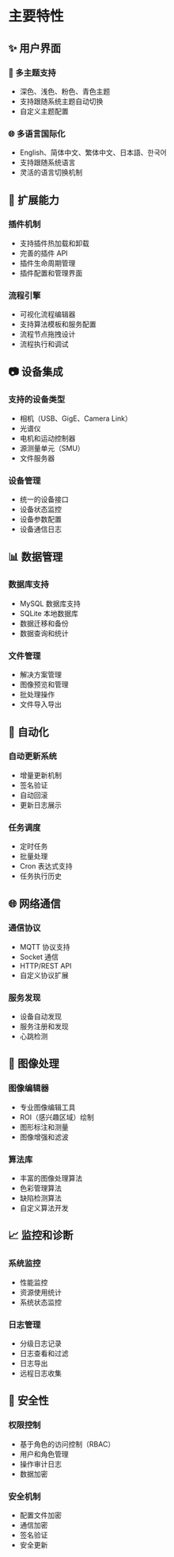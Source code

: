 # 主要特性

## ✨ 用户界面

### 🎨 多主题支持
- 深色、浅色、粉色、青色主题
- 支持跟随系统主题自动切换
- 自定义主题配置

### 🌐 多语言国际化
- English、简体中文、繁体中文、日本語、한국어
- 支持跟随系统语言
- 灵活的语言切换机制

## 🔌 扩展能力

### 插件机制
- 支持插件热加载和卸载
- 完善的插件 API
- 插件生命周期管理
- 插件配置和管理界面

### 流程引擎
- 可视化流程编辑器
- 支持算法模板和服务配置
- 流程节点拖拽设计
- 流程执行和调试

## 📷 设备集成

### 支持的设备类型
- 相机（USB、GigE、Camera Link）
- 光谱仪
- 电机和运动控制器
- 源测量单元（SMU）
- 文件服务器

### 设备管理
- 统一的设备接口
- 设备状态监控
- 设备参数配置
- 设备通信日志

## 📊 数据管理

### 数据库支持
- MySQL 数据库支持
- SQLite 本地数据库
- 数据迁移和备份
- 数据查询和统计

### 文件管理
- 解决方案管理
- 图像预览和管理
- 批处理操作
- 文件导入导出

## 🔄 自动化

### 自动更新系统
- 增量更新机制
- 签名验证
- 自动回滚
- 更新日志展示

### 任务调度
- 定时任务
- 批量处理
- Cron 表达式支持
- 任务执行历史

## 🌐 网络通信

### 通信协议
- MQTT 协议支持
- Socket 通信
- HTTP/REST API
- 自定义协议扩展

### 服务发现
- 设备自动发现
- 服务注册和发现
- 心跳检测

## 🎯 图像处理

### 图像编辑器
- 专业图像编辑工具
- ROI（感兴趣区域）绘制
- 图形标注和测量
- 图像增强和滤波

### 算法库
- 丰富的图像处理算法
- 色彩管理算法
- 缺陷检测算法
- 自定义算法开发

## 📈 监控和诊断

### 系统监控
- 性能监控
- 资源使用统计
- 系统状态监控

### 日志管理
- 分级日志记录
- 日志查看和过滤
- 日志导出
- 远程日志收集

## 🔐 安全性

### 权限控制
- 基于角色的访问控制（RBAC）
- 用户和角色管理
- 操作审计日志
- 数据加密

### 安全机制
- 配置文件加密
- 通信加密
- 签名验证
- 安全更新
